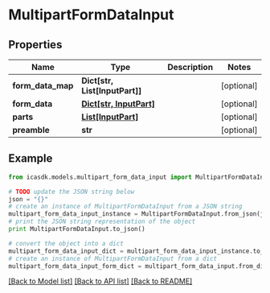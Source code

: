# MultipartFormDataInput


## Properties
Name | Type | Description | Notes
------------ | ------------- | ------------- | -------------
**form_data_map** | **Dict[str, List[InputPart]]** |  | [optional] 
**form_data** | [**Dict[str, InputPart]**](InputPart.md) |  | [optional] 
**parts** | [**List[InputPart]**](InputPart.md) |  | [optional] 
**preamble** | **str** |  | [optional] 

## Example

```python
from icasdk.models.multipart_form_data_input import MultipartFormDataInput

# TODO update the JSON string below
json = "{}"
# create an instance of MultipartFormDataInput from a JSON string
multipart_form_data_input_instance = MultipartFormDataInput.from_json(json)
# print the JSON string representation of the object
print MultipartFormDataInput.to_json()

# convert the object into a dict
multipart_form_data_input_dict = multipart_form_data_input_instance.to_dict()
# create an instance of MultipartFormDataInput from a dict
multipart_form_data_input_form_dict = multipart_form_data_input.from_dict(multipart_form_data_input_dict)
```
[[Back to Model list]](../README.md#documentation-for-models) [[Back to API list]](../README.md#documentation-for-api-endpoints) [[Back to README]](../README.md)



